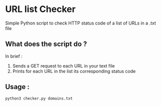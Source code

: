 # URL list Checker
Simple Python script to check HTTP status code of a list of URLs in a .txt file

## What does the script do ?
In brief : 
1) Sends a GET request to each URL in your text file
2) Prints for each URL in the list its corresponding status code

## Usage : 
```python3 checker.py domains.txt```
